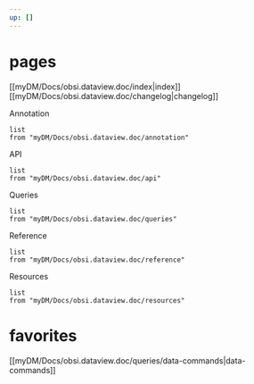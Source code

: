 ```yaml
---
up: []
---
```


# pages
[[myDM/Docs/obsi.dataview.doc/index|index]]
[[myDM/Docs/obsi.dataview.doc/changelog|changelog]]

Annotation
```dataview
list
from "myDM/Docs/obsi.dataview.doc/annotation"

```

API
```dataview
list
from "myDM/Docs/obsi.dataview.doc/api"

```
Queries
```dataview
list
from "myDM/Docs/obsi.dataview.doc/queries"

```

Reference
```dataview
list
from "myDM/Docs/obsi.dataview.doc/reference"

```

Resources
```dataview
list
from "myDM/Docs/obsi.dataview.doc/resources"

```



# favorites
[[myDM/Docs/obsi.dataview.doc/queries/data-commands|data-commands]]
